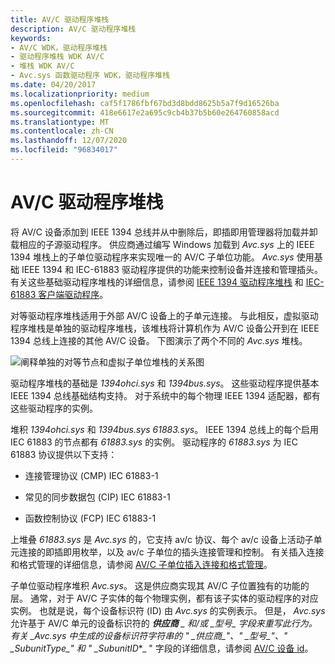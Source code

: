 ```yaml
---
title: AV/C 驱动程序堆栈
description: AV/C 驱动程序堆栈
keywords:
- AV/C WDK，驱动程序堆栈
- 驱动程序堆栈 WDK AV/C
- 堆栈 WDK AV/C
- Avc.sys 函数驱动程序 WDK，驱动程序堆栈
ms.date: 04/20/2017
ms.localizationpriority: medium
ms.openlocfilehash: caf5f1786fbf67bd3d8bdd8625b5a7f9d16526ba
ms.sourcegitcommit: 418e6617e2a695c9cb4b37b5b60e264760858acd
ms.translationtype: MT
ms.contentlocale: zh-CN
ms.lasthandoff: 12/07/2020
ms.locfileid: "96834017"
---
```

# <a name="avc-driver-stacks"></a>AV/C 驱动程序堆栈





将 AV/C 设备添加到 IEEE 1394 总线并从中删除后，即插即用管理器将加载并卸载相应的子源驱动程序。 供应商通过编写 Windows 加载到 *Avc.sys* 上的 IEEE 1394 堆栈上的子单位驱动程序来实现唯一的 AV/C 子单位功能。 *Avc.sys* 使用基础 IEEE 1394 和 IEC-61883 驱动程序提供的功能来控制设备并连接和管理插头。 有关这些基础驱动程序堆栈的详细信息，请参阅 [IEEE 1394 驱动程序堆栈](../ieee/the-ieee-1394-driver-stack.md) 和 [IEC-61883 客户端驱动程序](../ieee/iec-61883-client-drivers.md)。

对等驱动程序堆栈适用于外部 AV/C 设备上的子单元连接。 与此相反，虚拟驱动程序堆栈是单独的驱动程序堆栈，该堆栈将计算机作为 AV/C 设备公开到在 IEEE 1394 总线上连接的其他 AV/C 设备。 下图演示了两个不同的 *Avc.sys* 堆栈。

![阐释单独的对等节点和虚拟子单位堆栈的关系图](images/avcdiag.gif)

驱动程序堆栈的基础是 *1394ohci.sys* 和 *1394bus.sys*。 这些驱动程序提供基本 IEEE 1394 总线基础结构支持。 对于系统中的每个物理 IEEE 1394 适配器，都有这些驱动程序的实例。

堆积 *1394ohci.sys* 和 *1394bus.sys* *61883.sys*。 IEEE 1394 总线上的每个启用 IEC 61883 的节点都有 *61883.sys* 的实例。 驱动程序的 *61883.sys* 为 IEC 61883 协议提供以下支持：

-   连接管理协议 (CMP) IEC 61883-1

-   常见的同步数据包 (CIP) IEC 61883-1

-   函数控制协议 (FCP) IEC 61883-1

上堆叠 *61883.sys* 是 *Avc.sys* 的，它支持 av/c 协议、每个 av/c 设备上活动子单元连接的即插即用枚举，以及 av/c 子单位的插头连接管理和控制。 有关插入连接和格式管理的详细信息，请参阅 [AV/C 子单位插入连接和格式管理](av-c-subunit-plug-connection-and-format-management.md)。

子单位驱动程序堆积 *Avc.sys*。 这是供应商实现其 AV/C 子位置独有的功能的层。 通常，对于 AV/C 子实体的每个物理实例，都有该子实体的驱动程序的对应实例。 也就是说，每个设备标识符 (ID) 由 *Avc.sys* 的实例表示。 但是， *Avc.sys* 允许基于 AV/C 单元的设备标识符的 ***供应商** _ 和/或 _*_型号_*_ 字段来重写此行为。 有关 _Avc.sys 中生成的设备标识符字符串的 " _*_供应商_*_"、" _*_型号_*_"、" _*_SubunitType_*_" 和 " _*_SubunitID_*_ " 字段的详细信息，请参阅 [AV/C 设备 id](av-c-device-identifiers.md)。

 

